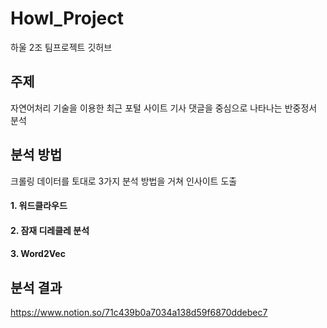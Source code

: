 # Howl_Project
하울 2조 팀프로젝트 깃허브

## 주제
자연어처리 기술을 이용한 최근 포털 사이트 기사 댓글을 중심으로 나타나는 반중정서 분석

## 분석 방법
크롤링 데이터를 토대로 3가지 분석 방법을 거쳐 인사이트 도출
#### 1. 워드클라우드
#### 2. 잠재 디레클레 분석
#### 3. Word2Vec

## 분석 결과 
https://www.notion.so/71c439b0a7034a138d59f6870ddebec7

